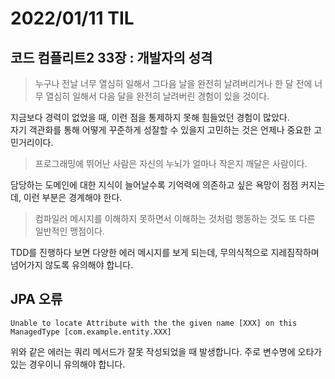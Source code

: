 # 2022/01/11 TIL

## 코드 컴플리트2 33장 : 개발자의 성격

> 누구나 전날 너무 열심히 일해서 그다음 날을 완전히 날려버리거나 한 달 전에 너무 열심히 일해서 다음 달을 완전히 날려버린 경험이 있을 것이다.

지금보다 경력이 없었을 때, 이런 점을 통제하지 못해 힘들었던 경험이 많았다.  
자기 객관화를 통해 어떻게 꾸준하게 성잘할 수 있을지 고민하는 것은 언제나 중요한 고민거리이다.

> 프로그래밍에 뛰어난 사람은 자신의 누뇌가 얼마나 작은지 깨달은 사람이다.

담당하는 도메인에 대한 지식이 늘어날수록 기억력에 의존하고 싶은 욕망이 점점 커지는데, 이런 부분은 경계해야 한다.

> 컴파일러 메시지를 이해하지 못하면서 이해하는 것처럼 행동하는 것도 또 다른 일반적인 맹점이다.

TDD를 진행하다 보면 다양한 에러 메시지를 보게 되는데, 무의식적으로 지레짐작하며 넘어가지 않도록 유의해야 합니다.

## JPA 오류

```
Unable to locate Attribute with the the given name [XXX] on this ManagedType [com.example.entity.XXX]
```

위와 같은 에러는 쿼리 메서드가 잘못 작성되었을 때 발생합니다. 주로 변수명에 오타가 있는 경우이니 유의해야 합니다.
